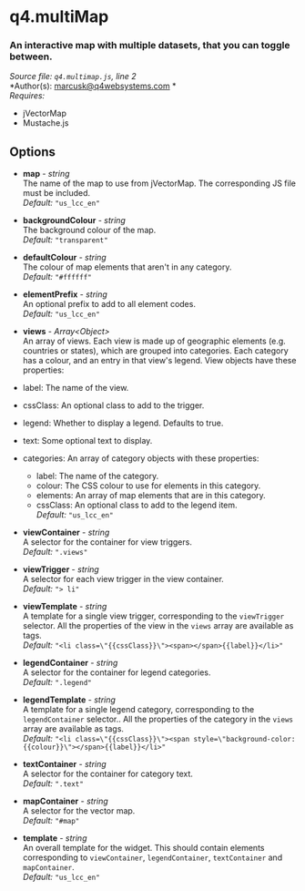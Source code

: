 # q4.multiMap

### An interactive map with multiple datasets, that you can toggle between.

*Source file: `q4.multimap.js`, line 2*  
*Author(s): marcusk@q4websystems.com *  
*Requires:*
- jVectorMap
- Mustache.js


## Options
- **map** - *string*  
The name of the map to use from jVectorMap.
The corresponding JS file must be included.  
*Default:* `"us_lcc_en"`  

- **backgroundColour** - *string*  
The background colour of the map.  
*Default:* `"transparent"`  

- **defaultColour** - *string*  
The colour of map elements that aren't in any category.  
*Default:* `"#ffffff"`  

- **elementPrefix** - *string*  
An optional prefix to add to all element codes.  
*Default:* `"us_lcc_en"`  

- **views** - *Array&lt;Object&gt;*  
An array of views. Each view is made up of geographic elements
(e.g. countries or states), which are grouped into categories.
Each category has a colour, and an entry in that view's legend.
View objects have these properties:
- label: The name of the view.
- cssClass: An optional class to add to the trigger.
- legend: Whether to display a legend. Defaults to true.
- text: Some optional text to display.
- categories: An array of category objects with these properties:
    - label: The name of the category.
    - colour: The CSS colour to use for elements in this category.
    - elements: An array of map elements that are in this category.
    - cssClass: An optional class to add to the legend item.  
*Default:* `"us_lcc_en"`  

- **viewContainer** - *string*  
A selector for the container for view triggers.  
*Default:* `".views"`  

- **viewTrigger** - *string*  
A selector for each view trigger in the view container.  
*Default:* `"> li"`  

- **viewTemplate** - *string*  
A template for a single view trigger, corresponding to the
`viewTrigger` selector. All the properties of the view
in the `views` array are available as tags.  
*Default:* `"<li class=\"{{cssClass}}\"><span></span>{{label}}</li>"`  

- **legendContainer** - *string*  
A selector for the container for legend categories.  
*Default:* `".legend"`  

- **legendTemplate** - *string*  
A template for a single legend category, corresponding to the
`legendContainer` selector.. All the properties of the category
in the `views` array are available as tags.  
*Default:* `"<li class=\"{{cssClass}}\"><span style=\"background-color: {{colour}}\"></span>{{label}}</li>"`  

- **textContainer** - *string*  
A selector for the container for category text.  
*Default:* `".text"`  

- **mapContainer** - *string*  
A selector for the vector map.  
*Default:* `"#map"`  

- **template** - *string*  
An overall template for the widget. This should contain elements
corresponding to `viewContainer`, `legendContainer`,
`textContainer` and `mapContainer`.  
*Default:* `"us_lcc_en"`  


